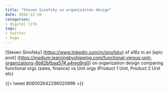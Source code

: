```yaml
---
title: "Steven Sinofsky on organization design"
date: 2016-12-10
categories:
- digital life
tags:
- twitter
- hugo
---
```

[Steven Sinofsky] (https://www.linkedin.com/in/sinofsky) of a16z in an [epic post] (https://medium.learningbyshipping.com/functional-versus-unit-organizations-6b82bfbaa57#.a4reg9rg0) on organization design comparing functional orgs (sales, finance) vs Unit orgs (Product 1 Unit, Product 2 Unit etc)
<!--more-->
{{< tweet 806002642296020996 >}}
